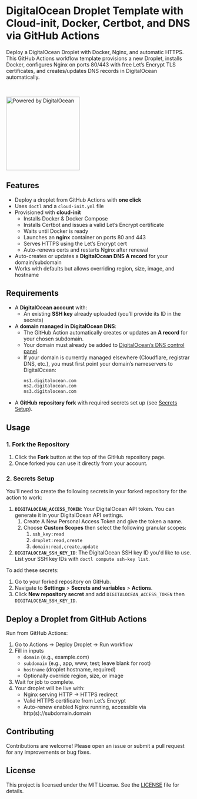 # DigitalOcean Droplet Template with Cloud-init, Docker, Certbot, and DNS via GitHub Actions

Deploy a DigitalOcean Droplet with Docker, Nginx, and automatic HTTPS. This GitHub Actions workflow template provisions a new Droplet, installs Docker, configures Nginx on ports 80/443 with free Let’s Encrypt TLS certificates, and creates/updates DNS records in DigitalOcean automatically.

<br>
<p>
  <a href="https://www.digitalocean.com">
    <img src="https://opensource.nyc3.cdn.digitaloceanspaces.com/attribution/assets/PoweredByDO/DO_Powered_by_Badge_blue.svg" alt="Powered by DigitalOcean" width="200px" />
  </a>
</p>

## Features

- Deploy a droplet from GitHub Actions with **one click**
- Uses `doctl` and a `cloud-init.yml` file
- Provisioned with **cloud-init**
  - Installs Docker & Docker Compose
  - Installs Certbot and issues a valid Let’s Encrypt certificate
  - Waits until Docker is ready
  - Launches an **nginx** container on ports 80 and 443
  - Serves HTTPS using the Let’s Encrypt cert
  - Auto-renews certs and restarts Nginx after renewal
- Auto-creates or updates a **DigitalOcean DNS A record** for your domain/subdomain
- Works with defaults but allows overriding region, size, image, and hostname

## Requirements

- A **DigitalOcean account** with:
  - An existing **SSH key** already uploaded (you’ll provide its ID in the secrets)
- A **domain managed in DigitalOcean DNS**:
  - The GitHub Action automatically creates or updates an **A record** for your chosen subdomain.
  - Your domain must already be added to [DigitalOcean’s DNS control panel](https://cloud.digitalocean.com/networking/domains).
  - If your domain is currently managed elsewhere (Cloudflare, registrar DNS, etc.), you must first point your domain’s nameservers to DigitalOcean:
    ```txt
    ns1.digitalocean.com
    ns2.digitalocean.com
    ns3.digitalocean.com
    ```
- A **GitHub repository fork** with required secrets set up (see [Secrets Setup](#2-secrets-setup)).

## Usage

### 1. Fork the Repository

1. Click the **Fork** button at the top of the GitHub repository page.
2. Once forked you can use it directly from your account.

### 2. Secrets Setup

You'll need to create the following secrets in your forked repository for the action to work:

1. **`DIGITALOCEAN_ACCESS_TOKEN`**: Your DigitalOcean API token. You can generate it in your DigitalOcean API settings.
    1. Create A New Personal Access Token and give the token a name.
    2. Choose **Custom Scopes** then select the following granular scopes:
       1. `ssh_key:read`
       2. `droplet:read,create`
       3. `domain:read,create,update`
2. **`DIGITALOCEAN_SSH_KEY_ID`**: The DigitalOcean SSH key ID you'd like to use. List your SSH key IDs with ```doctl compute ssh-key list```.

To add these secrets:

1. Go to your forked repository on GitHub.
2. Navigate to **Settings** > **Secrets and variables** > **Actions**.
3. Click **New repository secret** and add `DIGITALOCEAN_ACCESS_TOKEN` then `DIGITALOCEAN_SSH_KEY_ID`.

## Deploy a Droplet from GitHub Actions

Run from GitHub Actions:

1. Go to Actions → Deploy Droplet → Run workflow
2. Fill in inputs
   - `domain` (e.g., example.com)
   - `subdomain` (e.g., app, www, test; leave blank for root)
   - `hostname` (droplet hostname, required)
   - Optionally override region, size, or image
3. Wait for job to complete.
4. Your droplet will be live with:
   - Nginx serving HTTP → HTTPS redirect
   - Valid HTTPS certificate from Let’s Encrypt
   - Auto-renew enabled
Nginx running, accessible via http(s)://subdomain.domain

## Contributing

Contributions are welcome! Please open an issue or submit a pull request for any improvements or bug fixes.

## License

This project is licensed under the MIT License. See the [LICENSE](./LICENSE) file for details.